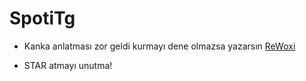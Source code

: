 # SpotiTg

- Kanka anlatması zor geldi kurmayı dene olmazsa yazarsın [ReWoxi](https://t.me/ReWoxi)


- STAR atmayı unutma!
